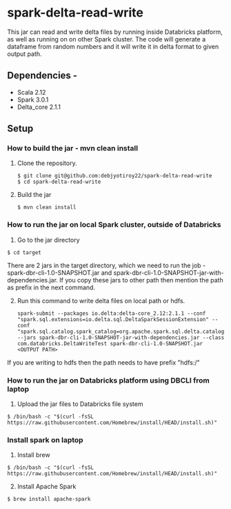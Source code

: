 # spark-delta-read-write

This jar can read and write delta files by running inside Databricks platform, as well as running on on other Spark cluster. The code will generate a dataframe from random numbers and it will write it in delta format to given output path.

## Dependencies - 
* Scala 2.12
* Spark 3.0.1
* Delta_core 2.1.1


## Setup
### How to build the jar - mvn clean install
1. Clone the repository.

   ```shell
   $ git clone git@github.com:debjyotiroy22/spark-delta-read-write
   $ cd spark-delta-read-write
   ```

2. Build the jar

   ```shell
   $ mvn clean install
   ```

 ### How to run the jar on local Spark cluster, outside of Databricks
 1. Go to the jar directory

   ```shell
   $ cd target
   ```
   There are 2 jars in the target directory, which we need to run the job - spark-dbr-cli-1.0-SNAPSHOT.jar and spark-dbr-cli-1.0-SNAPSHOT-jar-with-dependencies.jar. If you copy these jars to other path then mention the path as prefix in the next command.
   
2. Run this command to write delta files on local path or hdfs.
 
   ```shell
   spark-submit --packages io.delta:delta-core_2.12:2.1.1 --conf "spark.sql.extensions=io.delta.sql.DeltaSparkSessionExtension" --conf "spark.sql.catalog.spark_catalog=org.apache.spark.sql.delta.catalog.DeltaCatalog" --jars spark-dbr-cli-1.0-SNAPSHOT-jar-with-dependencies.jar --class com.databricks.DeltaWriteTest spark-dbr-cli-1.0-SNAPSHOT.jar <OUTPUT PATH> 
   ```
 If you are writing to hdfs then the path needs to have prefix "hdfs:/"
 
 
 ### How to run the jar on Databricks platform using DBCLI from laptop
 1. Upload the jar files to Databricks file system

   ```shell
   $ /bin/bash -c "$(curl -fsSL https://raw.githubusercontent.com/Homebrew/install/HEAD/install.sh)"
   ```

   
 
 ### Install spark on laptop
 1. Install brew
   
   ```shell
   $ /bin/bash -c "$(curl -fsSL https://raw.githubusercontent.com/Homebrew/install/HEAD/install.sh)"
   ```
 2. Install Apache Spark
 
   ```shell
   $ brew install apache-spark
   ```

